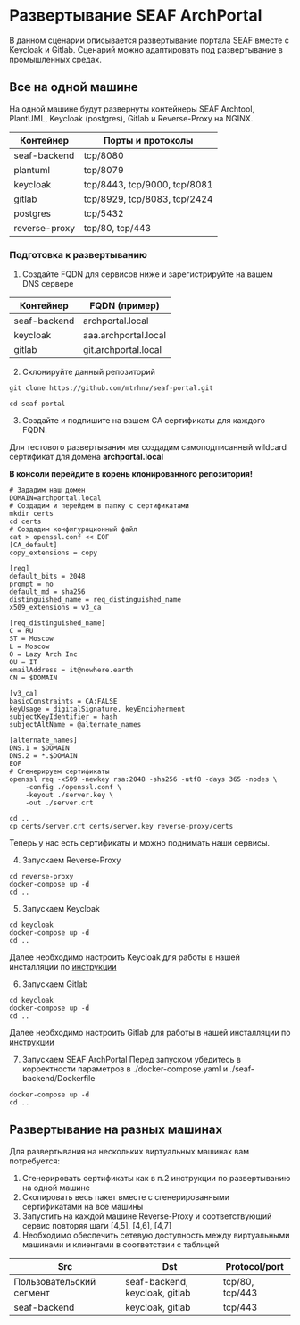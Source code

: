 # Развертывание SEAF ArchPortal

В данном сценарии описывается развертывание портала SEAF вместе с Keycloak и Gitlab. Сценарий можно адаптировать под развертывание в промышленных средах.
## Все на одной машине
На одной машине будут развернуты контейнеры SEAF Archtool, PlantUML, Keycloak (postgres), Gitlab и Reverse-Proxy на NGINX.

| Контейнер     | Порты и протоколы            |
|---------------|------------------------------|
| seaf-backend  | tcp/8080                     |
| plantuml      | tcp/8079                     |   
| keycloak      | tcp/8443, tcp/9000, tcp/8081 |
| gitlab        | tcp/8929, tcp/8083, tcp/2424 |
| postgres      | tcp/5432                     |
| reverse-proxy | tcp/80, tcp/443              |

### Подготовка к развертыванию
1. Создайте FQDN для сервисов ниже и зарегистрируйте на вашем DNS сервере

| Контейнер    | FQDN (пример)        |
|--------------|----------------------|
| seaf-backend | archportal.local     |
| keycloak     | aaa.archportal.local |   
| gitlab       | git.archportal.local |

2. Склонируйте данный репозиторий
```shell
git clone https://github.com/mtrhnv/seaf-portal.git

cd seaf-portal
```

3. Создайте и подпишите на вашем CA сертификаты для каждого FQDN. 

Для тестового развертывания мы создадим самоподписанный wildcard сертификат для домена **archportal.local**

**В консоли перейдите в корень клонированного репозитория!**
```shell
# Зададим наш домен
DOMAIN=archportal.local
# Создадим и перейдем в папку с сертификатами
mkdir certs
cd certs
# Создадим конфигурационный файл
cat > openssl.conf << EOF
[CA_default]
copy_extensions = copy

[req]
default_bits = 2048
prompt = no
default_md = sha256
distinguished_name = req_distinguished_name
x509_extensions = v3_ca

[req_distinguished_name]
C = RU
ST = Moscow
L = Moscow
O = Lazy Arch Inc
OU = IT
emailAddress = it@nowhere.earth
CN = $DOMAIN

[v3_ca]
basicConstraints = CA:FALSE
keyUsage = digitalSignature, keyEncipherment
subjectKeyIdentifier = hash
subjectAltName = @alternate_names

[alternate_names]
DNS.1 = $DOMAIN
DNS.2 = *.$DOMAIN
EOF
# Сгенерируем сертификаты
openssl req -x509 -newkey rsa:2048 -sha256 -utf8 -days 365 -nodes \
    -config ./openssl.conf \
    -keyout ./server.key \
    -out ./server.crt

cd ..
cp certs/server.crt certs/server.key reverse-proxy/certs
```
Теперь у нас есть сертификаты и можно поднимать наши сервисы.

4. Запускаем Reverse-Proxy
``` shell
cd reverse-proxy
docker-compose up -d
cd ..
```
5. Запускаем Keycloak
``` shell
cd keycloak
docker-compose up -d
cd ..
```
Далее необходимо настроить Keycloak для работы в нашей инсталляции по [инструкции](keycloak/README.MD)

6. Запускаем Gitlab
``` shell
cd keycloak
docker-compose up -d
cd ..
```
Далее необходимо настроить Gitlab для работы в нашей инсталляции по [инструкции](gitlab/README.MD)

7. Запускаем SEAF ArchPortal
Перед запуском убедитесь в корректности параметров в ./docker-compose.yaml и ./seaf-backend/Dockerfile
``` shell
docker-compose up -d
cd ..
```

## Развертывание на разных машинах
Для развертывания на нескольких виртуальных машинах вам потребуется:
1. Cгенерировать сертификаты как в п.2 инструкции по развертыванию на одной машине
2. Скопировать весь пакет вместе с сгенерированными сертификатами на все машины
3. Запустить на каждой машине Reverse-Proxy и соответствующий сервис повторяя шаги [4,5], [4,6], [4,7]
4. Необходимо обеспечить сетевую доступность между виртуальными машинами и клиентами в соответствии с таблицей 

| Src                      | Dst                            | Protocol/port   |
|--------------------------|--------------------------------|-----------------|
| Пользовательский сегмент | seaf-backend, keycloak, gitlab | tcp/80, tcp/443 |
| seaf-backend             | keycloak, gitlab               | tcp/443         |   
